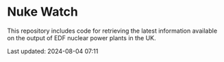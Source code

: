 # Nuke Watch

This repository includes code for retrieving the latest information available on the output of EDF nuclear power plants in the UK.

Last updated: 2024-08-04 07:11